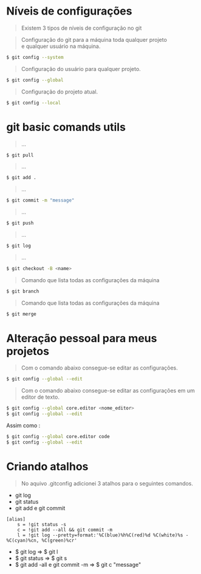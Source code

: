 # Níveis de configurações

> Existem 3 tipos de níveis de configuração no git

> Configuração do git para a máquina toda qualquer projeto <br> e qualquer usuário na máquina.

```bash
$ git config --system
```

> Configuração do usuário para qualquer projeto.

```bash
$ git config --global
```

> Configuração do projeto atual.

```bash
$ git config --local
```

# git basic comands utils

> ...

```bash
$ git pull
```

> ...
```bash
$ git add .
```

> ...
```bash
$ git commit -m "message"
```

> ...
```bash
$ git push
```

> ...
```bash
$ git log
```

> ...
```bash
$ git checkout -B <name>
```

> Comando que lista todas as configurações da máquina
```bash
$ git branch
```

> Comando que lista todas as configurações da máquina
```bash
$ git merge
```

# Alteração pessoal para meus projetos

> Com o comando abaixo consegue-se editar as configurações.
```bash
$ git config --global --edit 
```

> Com o comando abaixo consegue-se editar as configurações em um editor de texto. 
```bash
$ git config --global core.editor <nome_editor> 
$ git config --global --edit 
```

Assim como : 

```bash
$ git config --global core.editor code
$ git config --global --edit 
```

# Criando atalhos 

> No aquivo .gitconfig adicionei 3 atalhos para o seguintes comandos.
- git log
- git status
- git add e git commit 

```gitconfig
[alias]
	s = !git status -s 
	c = !git add --all && git commit -m
	l = !git log --pretty=format:'%C(blue)%h%C(red)%d %C(white)%s - %C(cyan)%cn, %C(green)%cr'
```

- $ git log => $ git l
- $ git status => $ git s
- $ git add -all e git commit -m => $ git c "message"
